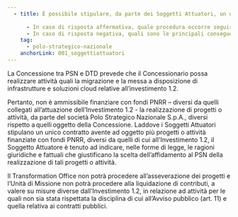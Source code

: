 ```yaml
---
  - title: É possibile stipulare, da parte dei Soggetti Attuatori, un unico contratto di affidamento con la società Polo Strategico Nazionale S.p.A. (PSN) per realizzare più progetti o attività afferenti a diverse misure o investimenti finanziate con fondi PNRR?
    
      - In caso di risposta affermativa, quale procedura occorre seguire?
      - In caso di risposta negativa, quali sono le principali conseguenze sulle iniziative intraprese? 
    tag:
      - polo-strategico-nazionale
    anchorLink: 001_soggettiattuatori
---
```


La Concessione tra PSN e DTD prevede che il Concessionario possa realizzare attività quali la migrazione e la messa a disposizione di infrastrutture e soluzioni cloud relative all’investimento 1.2. 

Pertanto, non è ammissibile finanziare con fondi PNRR – diversi da quelli collegati all’attuazione dell’Investimento 1.2 - la realizzazione di progetti o attività, da parte del società Polo Strategico Nazionale S.p.A., diversi rispetto a quelli oggetto della Concessione. 
Laddove i Soggetti Attuatori stipulano un unico contratto avente ad oggetto più progetti o attività finanziate con fondi PNRR, diversi da quelli di cui all'Investimento 1.2, il Soggetto Attuatore è tenuto ad indicare, nelle forme di legge, le ragioni giuridiche e fattuali che giustificano la scelta dell’affidamento al PSN della realizzazione di tali progetti o attività. 

Il Transformation Office non potrà procedere all’asseverazione dei progetti e l’Unità di Missione non potrà procedere alla liquidazione di contributi, a valere su misure diverse dall’Investimento 1.2, in relazione ad attività per le quali non sia stata rispettata la disciplina di cui all’Avviso pubblico (art. 11) e quella relativa ai contratti pubblici. 
